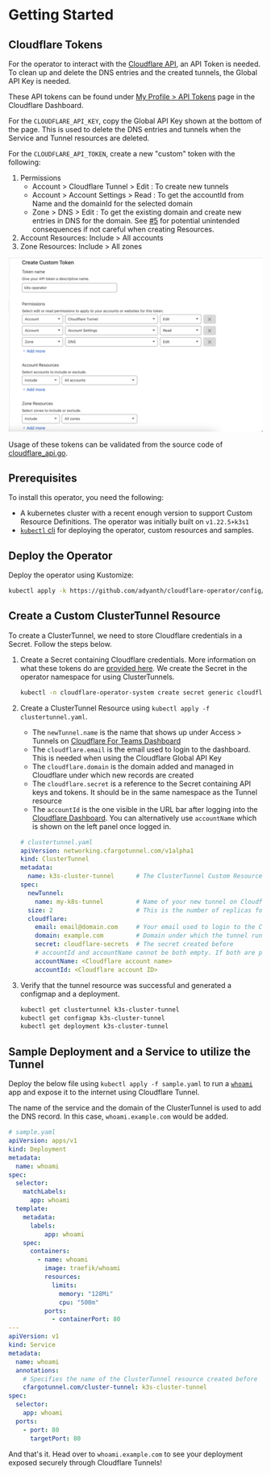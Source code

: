 # Getting Started

## Cloudflare Tokens

For the operator to interact with the [Cloudflare API](https://api.cloudflare.com/), an API Token is needed. To clean up and delete the DNS entries and the created tunnels, the Global API Key is needed.

These API tokens can be found under [My Profile > API Tokens](https://dash.cloudflare.com/profile/api-tokens) page in the Cloudflare Dashboard.

For the `CLOUDFLARE_API_KEY`, copy the Global API Key shown at the bottom of the page. This is used to delete the DNS entries and tunnels when the Service and Tunnel resources are deleted.

For the `CLOUDFLARE_API_TOKEN`, create a new "custom" token with the following:

1. Permissions
    * Account > Cloudflare Tunnel > Edit : To create new tunnels
    * Account > Account Settings > Read : To get the accountId from Name and the domainId for the selected domain
    * Zone > DNS > Edit : To get the existing domain and create new entries in DNS for the domain. See [#5](/adyanth/cloudflare-operator/issues/5) for potential unintended consequences if not careful when creating Resources.
2. Account Resources: Include > All accounts
3. Zone Resources: Include > All zones

![Sample API Token Configuration](../images/api-token-config.png)

Usage of these tokens can be validated from the source code of [cloudflare_api.go](../controllers/cloudflare_api.go).

## Prerequisites

To install this operator, you need the following:

* A kubernetes cluster with a recent enough version to support Custom Resource Definitions. The operator was initially built on `v1.22.5+k3s1`
* [`kubectl` cli](https://kubernetes.io/docs/tasks/tools/#kubectl) for deploying the operator, custom resources and samples.

## Deploy the Operator

Deploy the operator using Kustomize:

```bash
kubectl apply -k https://github.com/adyanth/cloudflare-operator/config/default
```

## Create a Custom ClusterTunnel Resource

To create a ClusterTunnel, we need to store Cloudflare credentials in a Secret. Follow the steps below.

1. Create a Secret containing Cloudflare credentials. More information on what these tokens do are [provided here](#cloudflare-tokens). We create the Secret in the operator namespace for using ClusterTunnels.

    ```bash
    kubectl -n cloudflare-operator-system create secret generic cloudflare-secrets --from-literal CLOUDFLARE_API_TOKEN=<api-token> --from-literal CLOUDFLARE_API_KEY=<api-key>
    ```

2. Create a ClusterTunnel Resource using `kubectl apply -f clustertunnel.yaml`.
    * The `newTunnel.name` is the name that shows up under Access > Tunnels on [Cloudflare For Teams Dashboard](https://dash.teams.cloudflare.com/)
    * The `cloudflare.email` is the email used to login to the dashboard. This is needed when using the Cloudflare Global API Key
    * The `cloudflare.domain` is the domain added and managed in Cloudflare under which new records are created
    * The `cloudflare.secret` is a reference to the Secret containing API keys and tokens. It should be in the same namespace as the Tunnel resource
    * The `accountId` is the one visible in the URL bar after logging into the [Cloudflare Dashboard](https://dash.cloudflare.com/). You can alternatively use `accountName` which is shown on the left panel once logged in.

    ```yaml
    # clustertunnel.yaml
    apiVersion: networking.cfargotunnel.com/v1alpha1
    kind: ClusterTunnel
    metadata:
      name: k3s-cluster-tunnel      # The ClusterTunnel Custom Resource Name
    spec:
      newTunnel:
        name: my-k8s-tunnel         # Name of your new tunnel on Cloudflare
      size: 2                       # This is the number of replicas for cloudflared
      cloudflare:
        email: email@domain.com     # Your email used to login to the Cloudflare Dashboard
        domain: example.com         # Domain under which the tunnel runs and adds DNS entries to
        secret: cloudflare-secrets  # The secret created before
        # accountId and accountName cannot be both empty. If both are provided, Account ID is used if valid, else falls back to Account Name.
        accountName: <Cloudflare account name>
        accountId: <Cloudflare account ID>
    ```

3. Verify that the tunnel resource was successful and generated a configmap and a deployment.

    ```bash
    kubectl get clustertunnel k3s-cluster-tunnel
    kubectl get configmap k3s-cluster-tunnel
    kubectl get deployment k3s-cluster-tunnel
    ```

## Sample Deployment and a Service to utilize the Tunnel

Deploy the below file using `kubectl apply -f sample.yaml` to run a [`whoami`](https://github.com/traefik/whoami) app and expose it to the internet using Cloudflare Tunnel.

The name of the service and the domain of the ClusterTunnel is used to add the DNS record. In this case, `whoami.example.com` would be added.

```yaml
# sample.yaml
apiVersion: apps/v1
kind: Deployment
metadata:
  name: whoami
spec:
  selector:
    matchLabels:
      app: whoami
  template:
    metadata:
      labels:
          app: whoami
    spec:
      containers:
        - name: whoami
          image: traefik/whoami
          resources:
            limits:
              memory: "128Mi"
              cpu: "500m"
          ports:
            - containerPort: 80
---
apiVersion: v1
kind: Service
metadata:
  name: whoami
  annotations:
    # Specifies the name of the ClusterTunnel resource created before
    cfargotunnel.com/cluster-tunnel: k3s-cluster-tunnel
spec:
  selector:
    app: whoami
  ports:
    - port: 80
      targetPort: 80
```

And that's it. Head over to `whoami.example.com` to see your deployment exposed securely through Cloudflare Tunnels!
